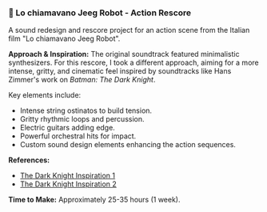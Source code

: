 ### 🤖 Lo chiamavano Jeeg Robot - Action Rescore

A sound redesign and rescore project for an action scene from the Italian film "Lo chiamavano Jeeg Robot".

**Approach & Inspiration:**
The original soundtrack featured minimalistic synthesizers. For this rescore, I took a different approach, aiming for a more intense, gritty, and cinematic feel inspired by soundtracks like Hans Zimmer's work on *Batman: The Dark Knight*.

Key elements include:
*   Intense string ostinatos to build tension.
*   Gritty rhythmic loops and percussion.
*   Electric guitars adding edge.
*   Powerful orchestral hits for impact.
*   Custom sound design elements enhancing the action sequences.

**References:**
*   [The Dark Knight Inspiration 1](https://www.youtube.com/watch?v=dev7CKJr_fY)
*   [The Dark Knight Inspiration 2](https://www.youtube.com/watch?v=qEj_WiTk2IE)

**Time to Make:** Approximately 25-35 hours (1 week).